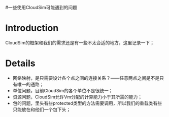 #一些使用CloudSim可能遇到的问题

# Introduction #

CloudSim的框架和我们的需求还是有一些不太合适的地方，这里记录一下；


# Details #
  * 网络映射，是只需要设计各个点之间的连接关系？——任意两点之间是不是只有唯一的通路；
  * 单位问题，目前CloudSim的各个单位不是很统一；
  * 资源问题，CloudSim允许Vm分配的计算能力小于其所需的能力；
  * 包的问题，里头有些protected类型的方法需要调用，所以我们的重载类有些只能放在和他们一个包下头；